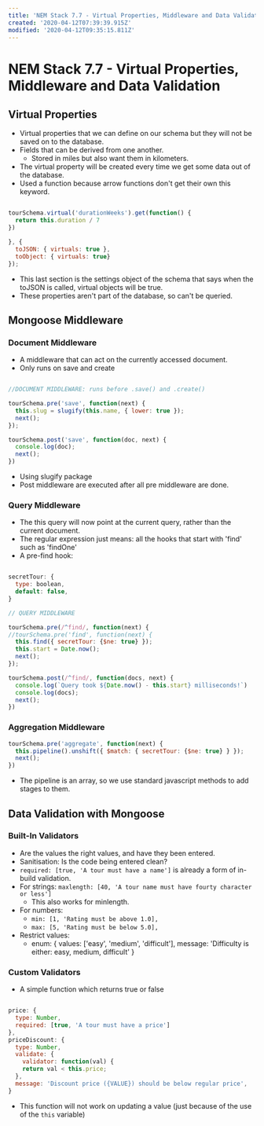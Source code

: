```yaml
---
title: 'NEM Stack 7.7 - Virtual Properties, Middleware and Data Validation'
created: '2020-04-12T07:39:39.915Z'
modified: '2020-04-12T09:35:15.811Z'
---
```


# NEM Stack 7.7 - Virtual Properties, Middleware and Data Validation

## Virtual Properties

* Virtual properties that we can define on our schema but they will not be saved on to the database.
* Fields that can be derived from one another.
  * Stored in miles but also want them in kilometers.
* The virtual property will be created every time we get some data out of the database.
* Used a function because arrow functions don't get their own this keyword.

```javascript

tourSchema.virtual('durationWeeks').get(function() {
  return this.duration / 7
})

}, {
  toJSON: { virtuals: true },
  toObject: { virtuals: true}
});

```
* This last section is the settings object of the schema that says when the toJSON is called, virtual objects will be true.
* These properties aren't part of the database, so can't be queried.

## Mongoose Middleware

### Document Middleware

* A middleware that can act on the currently accessed document.
* Only runs on save and create

```javascript

//DOCUMENT MIDDLEWARE: runs before .save() and .create()

tourSchema.pre('save', function(next) {
  this.slug = slugify(this.name, { lower: true });
  next();
});

tourSchema.post('save', function(doc, next) {
  console.log(doc);
  next();
})

```
* Using slugify package
* Post middleware are executed after all pre middleware are done.


### Query Middleware

* The this query will now point at the current query, rather than the current document.
* The regular expression just means: all the hooks that start with 'find' such as 'findOne'
* A pre-find hook:

```javascript

secretTour: {
  type: boolean,
  default: false,
}

// QUERY MIDDLEWARE

tourSchema.pre(/^find/, function(next) {
//tourSchema.pre('find', function(next) {
  this.find({ secretTour: {$ne: true} });
  this.start = Date.now();
  next();
});

tourSchema.post(/^find/, function(docs, next) {
  console.log(`Query took ${Date.now() - this.start} milliseconds!`)
  console.log(docs);
  next();
})

```

### Aggregation Middleware

```javascript 
tourSchema.pre('aggregate', function(next) {
  this.pipeline().unshift({ $match: { secretTour: {$ne: true} } });
  next();
})
```

* The pipeline is an array, so we use standard javascript methods to add stages to them.


## Data Validation with Mongoose

### Built-In Validators

* Are the values the right values, and have they been entered.
* Sanitisation: Is the code being entered clean?
* `required: [true, 'A tour must have a name']` is already a form of in-build validation.
* For strings: `maxlength: [40, 'A tour name must have fourty character or less']`
  * This also works for minlength.
* For numbers:
  * `min: [1, 'Rating must be above 1.0],`
  * `max: [5, 'Rating must be below 5.0],`
* Restrict values:
  * enum: { 
      values: ['easy', 'medium', 'difficult'],
      message: 'Difficulty is either: easy, medium, difficult'
    }

### Custom Validators

* A simple function which returns true or false

```javascript

price: {
  type: Number,
  required: [true, 'A tour must have a price']
},
priceDiscount: {
  type: Number,
  validate: {
    validator: function(val) {
    return val < this.price;
  },
  message: 'Discount price ({VALUE}) should be below regular price',
}

```
* This function will not work on updating a value (just because of the use of the `this` variable)
